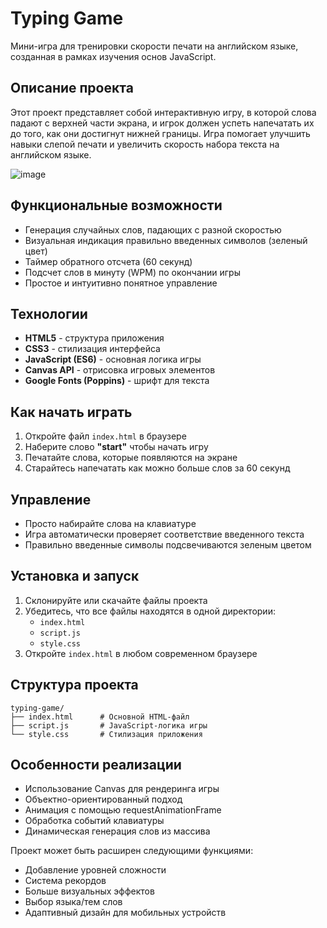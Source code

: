 # Typing Game

Мини-игра для тренировки скорости печати на английском языке, созданная в рамках изучения основ JavaScript.

## Описание проекта

Этот проект представляет собой интерактивную игру, в которой слова падают с верхней части экрана, и игрок должен успеть напечатать их до того, как они достигнут нижней границы. Игра помогает улучшить навыки слепой печати и увеличить скорость набора текста на английском языке.

![image](https://github.com/user-attachments/assets/6a94c616-a021-4fb3-b220-77128e0d686c)

## Функциональные возможности

- Генерация случайных слов, падающих с разной скоростью
- Визуальная индикация правильно введенных символов (зеленый цвет)
- Таймер обратного отсчета (60 секунд)
- Подсчет слов в минуту (WPM) по окончании игры
- Простое и интуитивно понятное управление

## Технологии

- **HTML5** - структура приложения
- **CSS3** - стилизация интерфейса
- **JavaScript (ES6)** - основная логика игры
- **Canvas API** - отрисовка игровых элементов
- **Google Fonts (Poppins)** - шрифт для текста

## Как начать играть

1. Откройте файл `index.html` в браузере
2. Наберите слово **"start"** чтобы начать игру
3. Печатайте слова, которые появляются на экране
4. Старайтесь напечатать как можно больше слов за 60 секунд

## Управление

- Просто набирайте слова на клавиатуре
- Игра автоматически проверяет соответствие введенного текста
- Правильно введенные символы подсвечиваются зеленым цветом

## Установка и запуск

1. Склонируйте или скачайте файлы проекта
2. Убедитесь, что все файлы находятся в одной директории:
   - `index.html`
   - `script.js`
   - `style.css`
3. Откройте `index.html` в любом современном браузере

## Структура проекта

```
typing-game/
├── index.html      # Основной HTML-файл
├── script.js       # JavaScript-логика игры
└── style.css       # Стилизация приложения
```

## Особенности реализации

- Использование Canvas для рендеринга игры
- Объектно-ориентированный подход
- Анимация с помощью requestAnimationFrame
- Обработка событий клавиатуры
- Динамическая генерация слов из массива


Проект может быть расширен следующими функциями:
- Добавление уровней сложности
- Система рекордов
- Больше визуальных эффектов
- Выбор языка/тем слов
- Адаптивный дизайн для мобильных устройств


